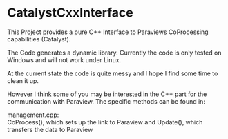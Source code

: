 # CatalystCxxInterface

This Project provides a pure C++ Interface to Paraviews CoProcessing capabilities (Catalyst).

The Code generates a dynamic library. Currently the code is only tested on Windows and will not work under Linux.

At the current state the code is quite messy and I hope I find some time to clean it up.

However I think some of you may be interested in the C++ part for the communication with Paraview. The specific methods can be found in:

management.cpp:  
  CoProcess(), which sets up the link to Paraview and Update(), which transfers the data to Paraview
  
  
